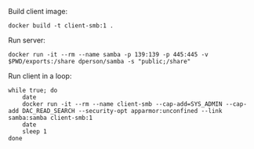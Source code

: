 Build client image:
```
docker build -t client-smb:1 .
```

Run server:
```
docker run -it --rm --name samba -p 139:139 -p 445:445 -v $PWD/exports:/share dperson/samba -s "public;/share"
```

Run client in a loop:
```
while true; do
    date
    docker run -it --rm --name client-smb --cap-add=SYS_ADMIN --cap-add DAC_READ_SEARCH --security-opt apparmor:unconfined --link samba:samba client-smb:1
    date
    sleep 1
done
```
